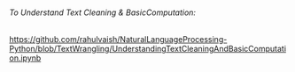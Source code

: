 ###### To Understand Text Cleaning & BasicComputation:

https://github.com/rahulvaish/NaturalLanguageProcessing-Python/blob/TextWrangling/UnderstandingTextCleaningAndBasicComputation.ipynb
